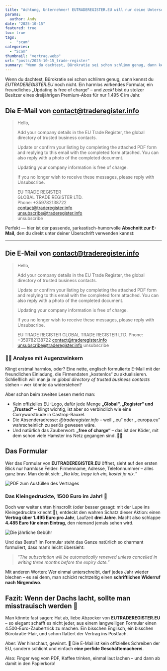 ```yaml
---
title: "Achtung, Unternehmer! EUTRADEREGISTER.EU will nur deine Unterschrift – und dein Geld"
params:
  author: Andy
date: "2025-10-15"
featured: true
toc: true
tags:
  -  "scam"
categories:
  - "Scam"
thumbnail: "vertrag.webp"
url: "posts/2025-10-15_trade-register"
summary: "Wenn du dachtest, Bürokratie sei schon schlimm genug, dann kennst du *EUTRADEREGISTER.EU* noch nicht. Ein harmlos wirkendes Formular, ein freundliches „Updating is free of charge“ – und *zack!* bist du stolzer Besitzer eines dreijährigen Premium-Abos für nur 1.495 € im Jahr.🦡💸"
---
```


Wenn du dachtest, Bürokratie sei schon schlimm genug, dann kennst du *EUTRADEREGISTER.EU* noch nicht. Ein harmlos wirkendes Formular, ein freundliches „Updating is free of charge“ – und *zack!* bist du stolzer Besitzer eines dreijährigen Premium-Abos für nur 1.495 € im Jahr. 

## Die E-Mail von contact@traderegister.info

> Hello,  
>   
> Add your company details in the EU Trade Register, the global directory of trusted business contacts.  
>   
> Update or confirm your listing by completing the attached PDF form and replying to this email with the completed form attached. You can also reply with a photo of the completed document.  
>   
> Updating your company information is free of charge.  
>   
> If you no longer wish to receive these messages, please reply with Unsubscribe.  
>   
> EU TRADE REGISTER  
> GLOBAL TRADE REGISTER LTD.  
> Phone: +359782138722  
> contact@traderegister.info  
> unsubscribe@traderegister.info  
> unsubscribe  

Perfekt — hier ist der passende, sarkastisch-humorvolle **Abschnitt zur E-Mail**, den du direkt unter deiner Überschrift verwenden kannst:

---

## Die E-Mail von [contact@traderegister.info](mailto:contact@traderegister.info)

> Hello,
>
> Add your company details in the EU Trade Register, the global directory of trusted business contacts.
>
> Update or confirm your listing by completing the attached PDF form and replying to this email with the completed form attached. You can also reply with a photo of the completed document.
>
> Updating your company information is free of charge.
>
> If you no longer wish to receive these messages, please reply with Unsubscribe.
>
> EU TRADE REGISTER
> GLOBAL TRADE REGISTER LTD.
> Phone: +359782138722
> [contact@traderegister.info](mailto:contact@traderegister.info)
> [unsubscribe@traderegister.info](mailto:unsubscribe@traderegister.info)
> unsubscribe

### 🕵️‍♂️ Analyse mit Augenzwinkern

Klingt erstmal harmlos, oder? Eine nette, englisch formulierte E-Mail mit der freundlichen Einladung, die Firmendaten „kostenlos“ zu aktualisieren. Schließlich will man ja im *global directory of trusted business contacts* stehen – wer könnte da widerstehen?

Aber schon beim zweiten Lesen merkt man:

* Kein offizielles EU-Logo, dafür jede Menge **„Global“, „Register“ und „Trusted“** – klingt wichtig, ist aber so verbindlich wie eine Currywurstbude in Castrop-Rauxel.
* Die Absenderadresse: *@traderegister.info* – weil „.eu“ oder „.europa.eu“ wahrscheinlich zu seriös gewesen wäre.
* Und natürlich das Zauberwort: **„free of charge“** – das ist der Köder, mit dem schon viele Hamster ins Netz gegangen sind. 🐹💸

## Das Formular

Wer das Formular von **EUTRADEREGISTER.EU** öffnet, sieht auf den ersten Blick nur harmlose Felder: Firmenname, Adresse, Telefonnummer – alles ganz brav.
Man denkt sich: *„Na klar, trage ich ein, kostet ja nix.“*

![PDF zum Ausfüllen des Vertrages](/posts/2025-10-15_trade-register/pdf.webp)

### Das Kleingedruckte, 1500 Euro im Jahr! 💸

Doch wer weiter unten hinscrollt (oder besser gesagt: mit der Lupe ins Kleingedruckte kriecht 🧐), entdeckt den wahren Schatz dieser Aktion:
einen **Vertrag über 1.495 Euro pro Jahr**, Laufzeit **drei Jahre**.
Macht also schlappe **4.485 Euro für einen Eintrag**, den niemand jemals sehen wird.

![Die jährliche Gebühr](/posts/2025-10-15_trade-register/money.webp)

Und das Beste?
Im Formular steht das Ganze natürlich so charmant formuliert, dass man’s leicht übersieht:

> *“The subscription will be automatically renewed unless cancelled in writing three months before the expiry date.”*

Mit anderen Worten:
Wer einmal unterschreibt, darf jedes Jahr wieder blechen – es sei denn, man schickt rechtzeitig einen **schriftlichen Widerruf nach Nirgendwo**.

## Fazit: Wenn der Dachs lacht, sollte man misstrauisch werden 🦡

Man könnte fast sagen: Hut ab, liebe Abzocker von **EUTRADEREGISTER.EU** – so elegant schafft es nicht jeder, aus einem langweiligen Formular einen 4.500-Euro-Zaubertrick zu machen.
Ein bisschen Englisch, ein bisschen Bürokratie-Flair, und schon flattert der Vertrag ins Postfach.

Aber: Wer hinschaut, gewinnt. 👀
Die E-Mail ist kein offizielles Schreiben der EU, sondern schlicht und einfach **eine perfide Geschäftemacherei**.

Also: Finger weg vom PDF, Kaffee trinken, einmal laut lachen – und dann ab damit in den Papierkorb!